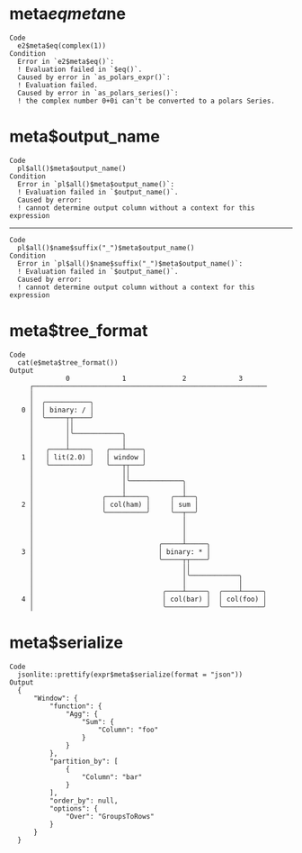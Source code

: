 # meta$eq meta$ne

    Code
      e2$meta$eq(complex(1))
    Condition
      Error in `e2$meta$eq()`:
      ! Evaluation failed in `$eq()`.
      Caused by error in `as_polars_expr()`:
      ! Evaluation failed.
      Caused by error in `as_polars_series()`:
      ! the complex number 0+0i can't be converted to a polars Series.

# meta$output_name

    Code
      pl$all()$meta$output_name()
    Condition
      Error in `pl$all()$meta$output_name()`:
      ! Evaluation failed in `$output_name()`.
      Caused by error:
      ! cannot determine output column without a context for this expression

---

    Code
      pl$all()$name$suffix("_")$meta$output_name()
    Condition
      Error in `pl$all()$name$suffix("_")$meta$output_name()`:
      ! Evaluation failed in `$output_name()`.
      Caused by error:
      ! cannot determine output column without a context for this expression

# meta$tree_format

    Code
      cat(e$meta$tree_format())
    Output
                  0             1              2             3
         ┌──────────────────────────────────────────────────────────
         │
         │  ╭───────────╮
       0 │  │ binary: / │
         │  ╰─────┬┬────╯
         │        ││
         │        │╰────────────╮
         │        │             │
         │   ╭────┴─────╮   ╭───┴────╮
       1 │   │ lit(2.0) │   │ window │
         │   ╰──────────╯   ╰───┬┬───╯
         │                      ││
         │                      │╰─────────────╮
         │                      │              │
         │                 ╭────┴─────╮     ╭──┴──╮
       2 │                 │ col(ham) │     │ sum │
         │                 ╰──────────╯     ╰──┬──╯
         │                                     │
         │                                     │
         │                                     │
         │                               ╭─────┴─────╮
       3 │                               │ binary: * │
         │                               ╰─────┬┬────╯
         │                                     ││
         │                                     │╰────────────╮
         │                                     │             │
         │                                ╭────┴─────╮  ╭────┴─────╮
       4 │                                │ col(bar) │  │ col(foo) │
         │                                ╰──────────╯  ╰──────────╯

# meta$serialize

    Code
      jsonlite::prettify(expr$meta$serialize(format = "json"))
    Output
      {
          "Window": {
              "function": {
                  "Agg": {
                      "Sum": {
                          "Column": "foo"
                      }
                  }
              },
              "partition_by": [
                  {
                      "Column": "bar"
                  }
              ],
              "order_by": null,
              "options": {
                  "Over": "GroupsToRows"
              }
          }
      }
       

